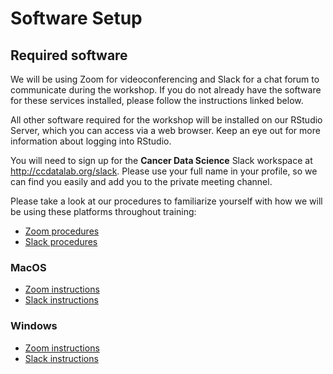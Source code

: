 # Software Setup

## Required software

We will be using Zoom for videoconferencing and Slack for a chat forum to communicate during the workshop. 
If you do not already have the software for these services installed, please follow the instructions linked below. 

All other software required for the workshop will be installed on our RStudio Server, which you can access via a web browser.
Keep an eye out for more information about logging into RStudio.

You will need to sign up for the **Cancer Data Science** Slack workspace at http://ccdatalab.org/slack. Please use your full name in your profile, so we can find you easily and add you to the private meeting channel.

Please take a look at our procedures to familiarize yourself with how we will be using these platforms throughout training:

* [Zoom procedures](../virtual-setup/zoom-procedures.md)
* [Slack procedures](../virtual-setup/slack-procedures.md)

### MacOS

* [Zoom instructions](../virtual-setup/mac-instructions.md#zoom)
* [Slack instructions](../virtual-setup/mac-instructions.md#slack)

### Windows

* [Zoom instructions](../virtual-setup/windows-instructions.md#zoom)
* [Slack instructions](../virtual-setup/windows-instructions.md#slack)
